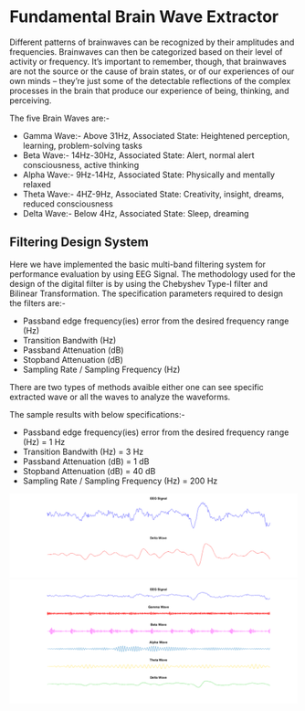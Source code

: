 # Fundamental Brain Wave Extractor
Different patterns of brainwaves can be recognized by their amplitudes and frequencies. Brainwaves can then be categorized based on their level of activity or frequency. It’s important to remember, though, that brainwaves are not the source or the cause of brain states, or of our experiences of our own minds – they’re just some of the detectable reflections of the complex processes in the brain that produce our experience of being, thinking, and perceiving.

The five Brain Waves are:-
* Gamma Wave:- Above 31Hz, Associated State: Heightened perception, learning, problem-solving tasks
* Beta Wave:- 14Hz-30Hz, Associated State: Alert, normal alert consciousness, active thinking
* Alpha Wave:- 9Hz-14Hz, Associated State: Physically and mentally relaxed
* Theta Wave:- 4HZ-9Hz, Associated State: Creativity, insight, dreams, reduced consciousness
* Delta Wave:- Below 4Hz, Associated State: Sleep, dreaming

## Filtering Design System
Here we have implemented the basic multi-band filtering system for performance evaluation by using EEG Signal. The methodology used for the design of the digital filter is by using the Chebyshev Type-I filter and Bilinear Transformation. The specification parameters required to design the filters are:-

* Passband edge frequency(ies) error from the desired frequency range (Hz)
* Transition Bandwith (Hz)
* Passband Attenuation (dB)
* Stopband Attenuation (dB)
* Sampling Rate / Sampling Frequency (Hz)

There are two types of methods avaible either one can see specific extracted wave or all the waves to analyze the waveforms.

The sample results with below specifications:-
* Passband edge frequency(ies) error from the desired frequency range (Hz) = 1 Hz
* Transition Bandwith (Hz) = 3 Hz
* Passband Attenuation (dB) = 1 dB
* Stopband Attenuation (dB) = 40 dB
* Sampling Rate / Sampling Frequency (Hz) = 200 Hz

![Option-1 Sample](/test_image-1.png)
![Option-2 Sample](/test_image-2.png)

